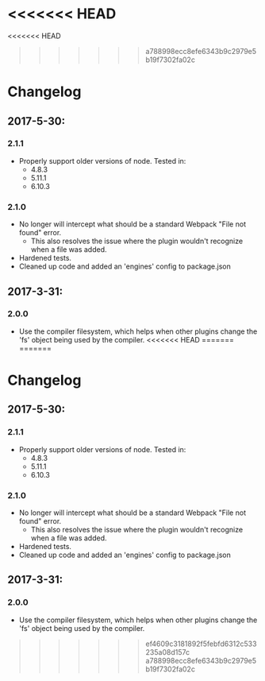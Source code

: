 <<<<<<< HEAD
=======
<<<<<<< HEAD
>>>>>>> a788998ecc8efe6343b9c2979e5b19f7302fa02c
# Changelog

## 2017-5-30: 
### 2.1.1

* Properly support older versions of node. Tested in:
    * 4.8.3
    * 5.11.1
    * 6.10.3

### 2.1.0

* No longer will intercept what should be a standard Webpack "File not found" error.
    * This also resolves the issue where the plugin wouldn't recognize when a file was added.
* Hardened tests.
* Cleaned up code and added an 'engines' config to package.json

## 2017-3-31: 
### 2.0.0

* Use the compiler filesystem, which helps when other plugins change the 'fs' object being used by the compiler.
<<<<<<< HEAD
=======
=======
# Changelog

## 2017-5-30: 
### 2.1.1

* Properly support older versions of node. Tested in:
    * 4.8.3
    * 5.11.1
    * 6.10.3

### 2.1.0

* No longer will intercept what should be a standard Webpack "File not found" error.
    * This also resolves the issue where the plugin wouldn't recognize when a file was added.
* Hardened tests.
* Cleaned up code and added an 'engines' config to package.json

## 2017-3-31: 
### 2.0.0

* Use the compiler filesystem, which helps when other plugins change the 'fs' object being used by the compiler.
>>>>>>> ef4609c3181892f5febfd6312c533235a08d157c
>>>>>>> a788998ecc8efe6343b9c2979e5b19f7302fa02c
